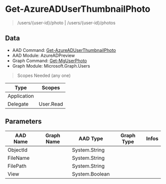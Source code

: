 # Get-AzureADUserThumbnailPhoto

> /users/{user-id}/photo | /users/{user-id}/photos

## Data

+ AAD Command: [Get-AzureADUserThumbnailPhoto](https://docs.microsoft.com/en-us/powershell/module/AzureADPreview/Get-AzureADUserThumbnailPhoto)
+ AAD Module: AzureADPreview
+ Graph Command: [Get-MgUserPhoto](https://docs.microsoft.com/en-us/powershell/module/Microsoft.Graph.Users/Get-MgUserPhoto)
+ Graph Module: Microsoft.Graph.Users

> Scopes Needed (any one)

|Type|Scopes|
|---|---|
|Application||
|Delegate|User.Read|

## Parameters

|AAD Name|Graph Name|AAD Type|Graph Type|Infos|
|---|---|---|---|---|
|ObjectId||System.String|||
|FileName||System.String|||
|FilePath||System.String|||
|View||System.Boolean|||

